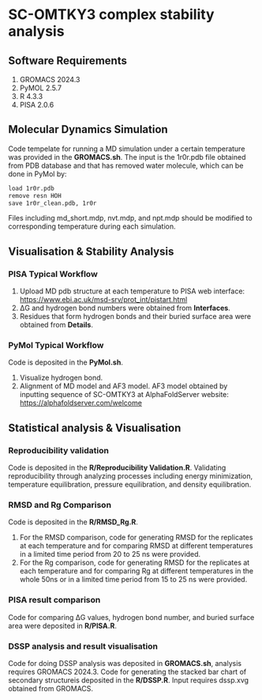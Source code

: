 # SC-OMTKY3 complex stability analysis
## Software Requirements
1. GROMACS 2024.3
1. PyMOL 2.5.7
1. R 4.3.3
1. PISA 2.0.6
## Molecular Dynamics Simulation ##
Code tempelate for running a MD simulation under a certain temperature was provided in the **GROMACS.sh**. The input is the 1r0r.pdb file obtained from PDB database and that has removed water molecule, which can be done in PyMol by: 
```bash
load 1r0r.pdb
remove resn HOH
save 1r0r_clean.pdb, 1r0r
```
Files including md_short.mdp, nvt.mdp, and npt.mdp should be modified to corresponding temperature during each simulation.
## Visualisation & Stability Analysis ## 
### PISA Typical Workflow ###
1. Upload MD pdb structure at each temperature to PISA web interface: https://www.ebi.ac.uk/msd-srv/prot_int/pistart.html
2. ΔG and hydrogen bond numbers were obtained from **Interfaces**.
3. Residues that form hydrogen bonds and their buried surface area were obtained from **Details**.
### PyMol Typical Workflow ###
Code is deposited in the **PyMol.sh**.
1. Visualize hydrogen bond. 
2. Alignment of MD model and AF3 model. AF3 model obtained by inputting sequence of SC-OMTKY3 at AlphaFoldServer website: https://alphafoldserver.com/welcome
## Statistical analysis & Visualisation ##
### Reproducibility validation ###
Code is deposited in the **R/Reproducibility Validation.R**.
Validating reproducibility through analyzing processes including energy minimization, temperature equilibration, pressure equilibration, and density equilibration.
### RMSD and Rg Comparison ###
Code is deposited in the **R/RMSD_Rg.R**.
1. For the RMSD comparison, code for generating RMSD for the replicates at each temperature and for comparing RMSD at different temperatures in a limited time period from 20 to 25 ns were provided.
2. For the Rg comparison, code for generating RMSD for the replicates at each temperature and for comparing Rg at different temperatures in the whole 50ns or in a limited time period from 15 to 25 ns were provided.
### PISA result comparison ###
Code for comparing ΔG values, hydrogen bond number, and buried surface area were deposited in **R/PISA.R**.
### DSSP analysis and result visualisation ###
Code for doing DSSP analysis was deposited in **GROMACS.sh**, analysis requires GROMACS 2024.3. 
Code for generating the stacked bar chart of secondary structureis deposited in the **R/DSSP.R**. Input requires dssp.xvg obtained from GROMACS. 


